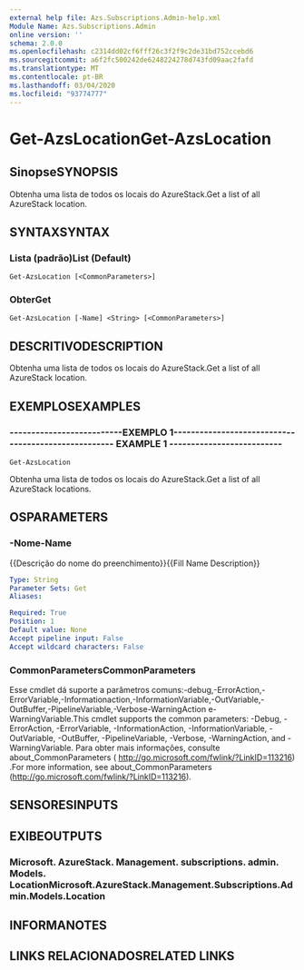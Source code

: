 ```yaml
---
external help file: Azs.Subscriptions.Admin-help.xml
Module Name: Azs.Subscriptions.Admin
online version: ''
schema: 2.0.0
ms.openlocfilehash: c2314dd02cf6fff26c3f2f9c2de31bd752ccebd6
ms.sourcegitcommit: a6f2fc500242de6248224278d743fd09aac2fafd
ms.translationtype: MT
ms.contentlocale: pt-BR
ms.lasthandoff: 03/04/2020
ms.locfileid: "93774777"
---
```

# <span data-ttu-id="91eb1-101">Get-AzsLocation</span><span class="sxs-lookup"><span data-stu-id="91eb1-101">Get-AzsLocation</span></span>

## <span data-ttu-id="91eb1-102">Sinopse</span><span class="sxs-lookup"><span data-stu-id="91eb1-102">SYNOPSIS</span></span>
<span data-ttu-id="91eb1-103">Obtenha uma lista de todos os locais do AzureStack.</span><span class="sxs-lookup"><span data-stu-id="91eb1-103">Get a list of all AzureStack location.</span></span>

## <span data-ttu-id="91eb1-104">SYNTAX</span><span class="sxs-lookup"><span data-stu-id="91eb1-104">SYNTAX</span></span>

### <span data-ttu-id="91eb1-105">Lista (padrão)</span><span class="sxs-lookup"><span data-stu-id="91eb1-105">List (Default)</span></span>
```
Get-AzsLocation [<CommonParameters>]
```

### <span data-ttu-id="91eb1-106">Obter</span><span class="sxs-lookup"><span data-stu-id="91eb1-106">Get</span></span>
```
Get-AzsLocation [-Name] <String> [<CommonParameters>]
```

## <span data-ttu-id="91eb1-107">DESCRITIVO</span><span class="sxs-lookup"><span data-stu-id="91eb1-107">DESCRIPTION</span></span>
<span data-ttu-id="91eb1-108">Obtenha uma lista de todos os locais do AzureStack.</span><span class="sxs-lookup"><span data-stu-id="91eb1-108">Get a list of all AzureStack location.</span></span>

## <span data-ttu-id="91eb1-109">EXEMPLOS</span><span class="sxs-lookup"><span data-stu-id="91eb1-109">EXAMPLES</span></span>

### <span data-ttu-id="91eb1-110">--------------------------EXEMPLO 1--------------------------</span><span class="sxs-lookup"><span data-stu-id="91eb1-110">-------------------------- EXAMPLE 1 --------------------------</span></span>
```
Get-AzsLocation
```

<span data-ttu-id="91eb1-111">Obtenha uma lista de todos os locais do AzureStack.</span><span class="sxs-lookup"><span data-stu-id="91eb1-111">Get a list of all AzureStack locations.</span></span>

## <span data-ttu-id="91eb1-112">OS</span><span class="sxs-lookup"><span data-stu-id="91eb1-112">PARAMETERS</span></span>

### <span data-ttu-id="91eb1-113">-Nome</span><span class="sxs-lookup"><span data-stu-id="91eb1-113">-Name</span></span>
<span data-ttu-id="91eb1-114">{{Descrição do nome do preenchimento}}</span><span class="sxs-lookup"><span data-stu-id="91eb1-114">{{Fill Name Description}}</span></span>

```yaml
Type: String
Parameter Sets: Get
Aliases: 

Required: True
Position: 1
Default value: None
Accept pipeline input: False
Accept wildcard characters: False
```

### <span data-ttu-id="91eb1-115">CommonParameters</span><span class="sxs-lookup"><span data-stu-id="91eb1-115">CommonParameters</span></span>
<span data-ttu-id="91eb1-116">Esse cmdlet dá suporte a parâmetros comuns:-debug,-ErrorAction,-ErrorVariable,-Informationaction,-InformationVariable,-OutVariable,-OutBuffer,-PipelineVariable,-Verbose-WarningAction e-WarningVariable.</span><span class="sxs-lookup"><span data-stu-id="91eb1-116">This cmdlet supports the common parameters: -Debug, -ErrorAction, -ErrorVariable, -InformationAction, -InformationVariable, -OutVariable, -OutBuffer, -PipelineVariable, -Verbose, -WarningAction, and -WarningVariable.</span></span> <span data-ttu-id="91eb1-117">Para obter mais informações, consulte about_CommonParameters ( http://go.microsoft.com/fwlink/?LinkID=113216) .</span><span class="sxs-lookup"><span data-stu-id="91eb1-117">For more information, see about_CommonParameters (http://go.microsoft.com/fwlink/?LinkID=113216).</span></span>

## <span data-ttu-id="91eb1-118">SENSORES</span><span class="sxs-lookup"><span data-stu-id="91eb1-118">INPUTS</span></span>

## <span data-ttu-id="91eb1-119">EXIBE</span><span class="sxs-lookup"><span data-stu-id="91eb1-119">OUTPUTS</span></span>

### <span data-ttu-id="91eb1-120">Microsoft. AzureStack. Management. subscriptions. admin. Models. Location</span><span class="sxs-lookup"><span data-stu-id="91eb1-120">Microsoft.AzureStack.Management.Subscriptions.Admin.Models.Location</span></span>

## <span data-ttu-id="91eb1-121">INFORMA</span><span class="sxs-lookup"><span data-stu-id="91eb1-121">NOTES</span></span>

## <span data-ttu-id="91eb1-122">LINKS RELACIONADOS</span><span class="sxs-lookup"><span data-stu-id="91eb1-122">RELATED LINKS</span></span>

